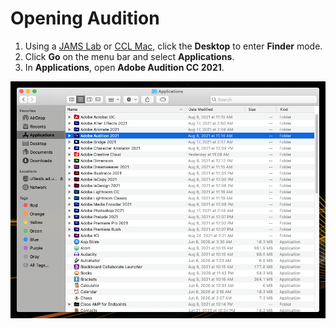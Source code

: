 # Opening Audition

1. Using a [JAMS Lab](https://jjloomis.gitbooks.io/file-and-folder-management/content/connecting-in-jams-lab.html) or [CCL Mac](https://jjloomis.gitbooks.io/file-and-folder-management/content/connecting-in-campus-computer-lab.html), click the **Desktop** to enter **Finder** mode.
2. Click **Go** on the menu bar and select **Applications**.
3. In **Applications**, open **Adobe Audition CC 2021**. 

![Opening Adobe Audition CC 2021.](../.gitbook/assets/opening-audition.png)

